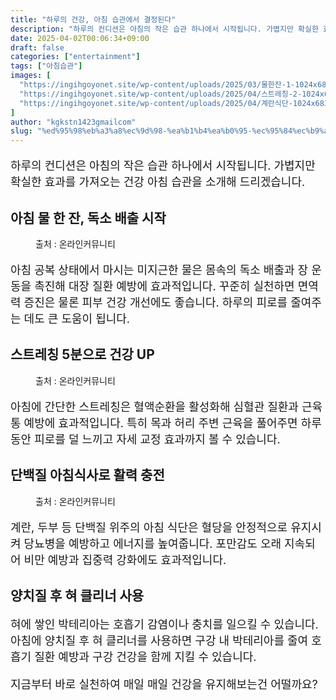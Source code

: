 ```yaml
---
title: "하루의 건강, 아침 습관에서 결정된다"
description: "하루의 컨디션은 아침의 작은 습관 하나에서 시작됩니다. 가볍지만 확실한 효과를 가져오는 건강 아침 습관을 소개해 드리겠습니다."
date: 2025-04-02T00:06:34+09:00
draft: false
categories: ["entertainment"]
tags: ["아침습관"]
images: [
  "https://ingihgoyonet.site/wp-content/uploads/2025/03/물한잔-1-1024x683.jpg"
  "https://ingihgoyonet.site/wp-content/uploads/2025/04/스트레칭-2-1024x683.jpg"
  "https://ingihgoyonet.site/wp-content/uploads/2025/04/계란식단-1024x683.jpg"
]
author: "kgkstn1423gmailcom"
slug: "%ed%95%98%eb%a3%a8%ec%9d%98-%ea%b1%b4%ea%b0%95-%ec%95%84%ec%b9%a8-%ec%8a%b5%ea%b4%80%ec%97%90%ec%84%9c-%ea%b2%b0%ec%a0%95%eb%90%9c%eb%8b%a4"
---
```


<p style="font-size:18px">하루의 컨디션은 아침의 작은 습관 하나에서 시작됩니다. 가볍지만 확실한 효과를 가져오는 건강 아침 습관을 소개해 드리겠습니다.</p> <h2 >아침 물 한 잔, 독소 배출 시작</h2> <figure ><img src="https://ingihgoyonet.site/wp-content/uploads/2025/03/물한잔-1-1024x683.jpg" alt="" style="aspect-ratio:16/9;object-fit:cover"/><figcaption >출처 : 온라인커뮤니티</figcaption></figure> <p style="font-size:18px">아침 공복 상태에서 마시는 미지근한 물은 몸속의 독소 배출과 장 운동을 촉진해 대장 질환 예방에 효과적입니다. 꾸준히 실천하면 면역력 증진은 물론 피부 건강 개선에도 좋습니다. 하루의 피로를 줄여주는 데도 큰 도움이 됩니다.</p> <h2 >스트레칭 5분으로 건강 UP</h2> <figure ><img src="https://ingihgoyonet.site/wp-content/uploads/2025/04/스트레칭-2-1024x683.jpg" alt="" style="aspect-ratio:16/9;object-fit:cover"/><figcaption >출처 : 온라인커뮤니티</figcaption></figure> <p style="font-size:18px">아침에 간단한 스트레칭은 혈액순환을 활성화해 심혈관 질환과 근육통 예방에 효과적입니다. 특히 목과 허리 주변 근육을 풀어주면 하루 동안 피로를 덜 느끼고 자세 교정 효과까지 볼 수 있습니다.</p> <h2 >단백질 아침식사로 활력 충전</h2> <figure ><img src="https://ingihgoyonet.site/wp-content/uploads/2025/04/계란식단-1024x683.jpg" alt="" style="aspect-ratio:16/9;object-fit:cover"/><figcaption >출처 : 온라인커뮤니티</figcaption></figure> <p style="font-size:18px">계란, 두부 등 단백질 위주의 아침 식단은 혈당을 안정적으로 유지시켜 당뇨병을 예방하고 에너지를 높여줍니다. 포만감도 오래 지속되어 비만 예방과 집중력 강화에도 효과적입니다.</p> <h2 >양치질 후 혀 클리너 사용</h2> <p style="font-size:18px">혀에 쌓인 박테리아는 호흡기 감염이나 충치를 일으킬 수 있습니다. 아침에 양치질 후 혀 클리너를 사용하면 구강 내 박테리아를 줄여 호흡기 질환 예방과 구강 건강을 함께 지킬 수 있습니다. </p> <p style="font-size:18px">지금부터 바로 실천하여 매일 매일 건강을 유지해보는건 어떨까요?</p>